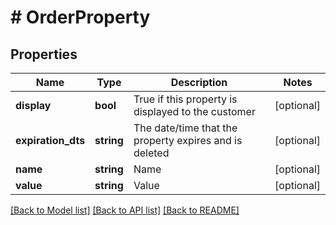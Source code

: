 # # OrderProperty

## Properties

Name | Type | Description | Notes
------------ | ------------- | ------------- | -------------
**display** | **bool** | True if this property is displayed to the customer | [optional]
**expiration_dts** | **string** | The date/time that the property expires and is deleted | [optional]
**name** | **string** | Name | [optional]
**value** | **string** | Value | [optional]

[[Back to Model list]](../../README.md#models) [[Back to API list]](../../README.md#endpoints) [[Back to README]](../../README.md)
